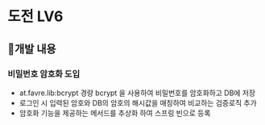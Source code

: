 # 도전 LV6

## 📍개발 내용
### 비밀번호 암호화 도입
- at.favre.lib:bcrypt 경량 bcrypt 을 사용하여 비밀번호를 암호화하고 DB에 저장
- 로그인 시 입력된 암호와 DB의 암호의 해시값을 매칭하여 비교하는 검증로직 추가
- 암호화 기능을 제공하는 메서드를 추상화 하여 스프링 빈으로 등록